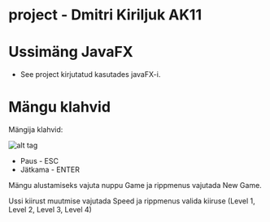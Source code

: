 # project - Dmitri Kiriljuk AK11
# Ussimäng JavaFX
* See project kirjutatud kasutades javaFX-i.

# Mängu klahvid

Mängija klahvid:

![alt tag](https://thumbs.dreamstime.com/t/vector-arrows-buttons-keyboard-background-42218695.jpg)

* Paus - ESC 
* Jätkama - ENTER

Mängu alustamiseks vajuta nuppu Game ja rippmenus vajutada New Game.

Ussi kiirust muutmise vajutada Speed ja rippmenus valida kiiruse (Level 1, Level 2, Level 3, Level 4)



